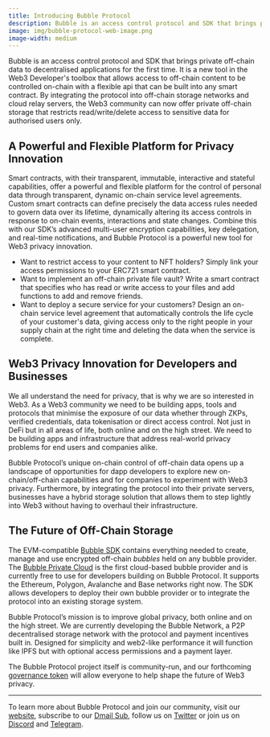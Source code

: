 ```yaml
---
title: Introducing Bubble Protocol
description: Bubble is an access control protocol and SDK that brings private off-chain data to decentralised applications for the first time. It is a new tool in the Web3 Developer's toolbox that allows access to off-chain content to be controlled on-chain with a flexible api that can be built into any smart contract. 
image: img/bubble-protocol-web-image.png
image-width: medium
---
```


Bubble is an access control protocol and SDK that brings private off-chain data to decentralised applications for the first time. It is a new tool in the Web3 Developer's toolbox that allows access to off-chain content to be controlled on-chain with a flexible api that can be built into any smart contract. By integrating the protocol into off-chain storage networks and cloud relay servers, the Web3 community can now offer private off-chain storage that restricts read/write/delete access to sensitive data for authorised users only. 

## A Powerful and Flexible Platform for Privacy Innovation

Smart contracts, with their transparent, immutable, interactive and stateful capabilities, offer a powerful and flexible platform for the control of personal data through transparent, dynamic on-chain service level agreements.  Custom smart contracts can define precisely the data access rules needed to govern data over its lifetime, dynamically altering its access controls in response to on-chain events, interactions and state changes. Combine this with our SDK’s advanced multi-user encryption capabilities, key delegation, and real-time notifications, and Bubble Protocol is a powerful new tool for Web3 privacy innovation.

- Want to restrict access to your content to NFT holders? Simply link your access permissions to your ERC721 smart contract. 
- Want to implement an off-chain private file vault? Write a smart contract that specifies who has read or write access to your files and add functions to add and remove friends.
- Want to deploy a secure service for your customers? Design an on-chain service level agreement that automatically controls the life cycle of your customer's data, giving access only to the right people in your supply chain at the right time and deleting the data when the service is complete.

## Web3 Privacy Innovation for Developers and Businesses

We all understand the need for privacy, that is why we are so interested in Web3. As a Web3 community we need to be building apps, tools and protocols that minimise the exposure of our data whether through ZKPs, verified credentials, data tokenisation or direct access control. Not just in DeFi but in all areas of life, both online and on the high street. We need to be building apps and infrastructure that address real-world privacy problems for end users and companies alike. 

Bubble Protocol’s unique on-chain control of off-chain data opens up a landscape of opportunities for dapp developers to explore new on-chain/off-chain capabilities and for companies to experiment with Web3 privacy.  Furthermore, by integrating the protocol into their private servers, businesses have a hybrid storage solution that allows them to step lightly into Web3 without having to overhaul their infrastructure.

## The Future of Off-Chain Storage

The EVM-compatible [Bubble SDK](https://github.com/Bubble-Protocol/bubble-sdk) contains everything needed to create, manage and use encrypted off-chain *bubbles* held on any bubble provider. The [Bubble Private Cloud](https://vault.bubbleprotocol.com) is the first cloud-based bubble provider and is currently free to use for developers building on Bubble Protocol. It supports the Ethereum, Polygon, Avalanche and Base networks right now. The SDK allows developers to deploy their own bubble provider or to integrate the protocol into an existing storage system.

Bubble Protocol’s mission is to improve global privacy, both online and on the high street. We are currently developing the Bubble Network, a P2P decentralised storage network with the protocol and payment incentives built in. Designed for simplicity and web2-like performance it will function like IPFS but with optional access permissions and a payment layer.

The Bubble Protocol project itself is community-run, and our forthcoming [governance token](https://bubbleprotocol.com/docs/tokenomics.pdf) will allow everyone to help shape the future of Web3 privacy.


***

To learn more about Bubble Protocol and join our community, visit our [website](https://bubbleprotocol.com/), subscribe to our [Dmail Sub](https://dmail.ai/sub/bubbleprotocol), follow us on [Twitter](https://x.com/BubbleProtocol) or join us on [Discord](https://discord.gg/sSnvK5C) and [Telegram](https://t.me/+YSlmjDit4Cw0MDY0).
